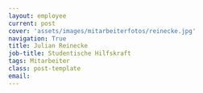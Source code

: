 ```yaml
---
layout: employee
current: post
cover: 'assets/images/mitarbeiterfotos/reinecke.jpg'
navigation: True
title: Julian Reinecke
job-title: Studentische Hilfskraft
tags: Mitarbeiter
class: post-template
email: 
---
```

  


